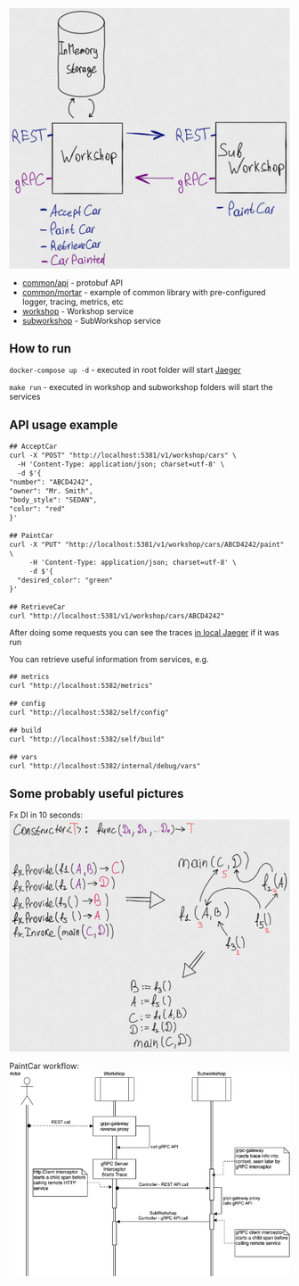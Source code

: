  ![Demo services](demo_services.png)

- [common/api](common/api) - protobuf API
- [common/mortar](common/mortar) - example of common library with pre-configured logger, tracing, metrics, etc
- [workshop](workshop) - Workshop service
- [subworkshop](subworkshop) - SubWorkshop service 

## How to run
`docker-compose up -d` - executed in root folder will start [Jaeger](https://www.jaegertracing.io)

`make run` - executed in workshop and subworkshop folders will start the services

## API usage example
```
## AcceptCar
curl -X "POST" "http://localhost:5381/v1/workshop/cars" \
  -H 'Content-Type: application/json; charset=utf-8' \
  -d $'{
"number": "ABCD4242",
"owner": "Mr. Smith",
"body_style": "SEDAN",
"color": "red"
}'

## PaintCar
curl -X "PUT" "http://localhost:5381/v1/workshop/cars/ABCD4242/paint" \
     -H 'Content-Type: application/json; charset=utf-8' \
     -d $'{
  "desired_color": "green"
}'

## RetrieveCar
curl "http://localhost:5381/v1/workshop/cars/ABCD4242"
```
After doing some requests you can see the traces [in local Jaeger](http://localhost:16686/search) if it was run

You can retrieve useful information from services, e.g.
```
## metrics
curl "http://localhost:5382/metrics"

## config
curl "http://localhost:5382/self/config"

## build
curl "http://localhost:5382/self/build"

## vars
curl "http://localhost:5382/internal/debug/vars"
```

## Some probably useful pictures
Fx DI in 10 seconds:
![fx dependency injection](fx_di.png)

PaintCar workflow:
![paint car](trace-workflow.png)